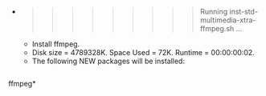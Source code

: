 * >>>>>>>>> Running inst-std-multimedia-xtra-ffmpeg.sh ...
  * Install ffmpeg.
  * Disk size = 4789328K. Space Used = 72K. Runtime = 00:00:00:02.
  * The following NEW packages will be installed:
  ```bash
ffmpeg*
  ```
